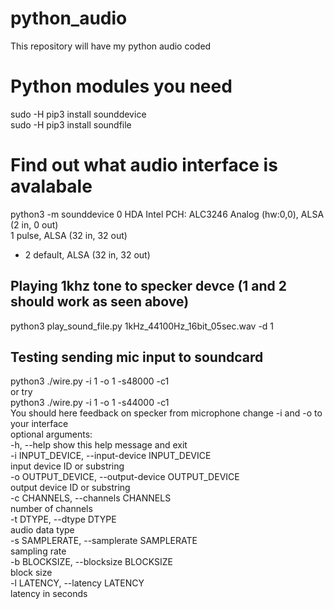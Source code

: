 # python_audio
This repository will have my python audio coded
# Python modules you need
sudo -H pip3 install sounddevice<br>
sudo -H pip3 install soundfile<br>

# Find out what audio interface is avalabale
python3 -m sounddevice
  0 HDA Intel PCH: ALC3246 Analog (hw:0,0), ALSA (2 in, 0 out)<br>
  1 pulse, ALSA (32 in, 32 out)<br>
* 2 default, ALSA (32 in, 32 out)<br>
## Playing 1khz tone to specker devce (1 and 2 should work as seen above)
python3 play_sound_file.py 1kHz_44100Hz_16bit_05sec.wav -d 1
## Testing sending mic input to soundcard
python3 ./wire.py -i 1 -o 1 -s48000 -c1<br>
or try<br>
python3 ./wire.py -i 1 -o 1 -s44000 -c1 <br>
You should here feedback on specker from microphone change -i and -o to your interface<br>
optional arguments:<br>
  -h, --help            show this help message and exit<br>
  -i INPUT_DEVICE, --input-device INPUT_DEVICE<br>
                        input device ID or substring<br>
  -o OUTPUT_DEVICE, --output-device OUTPUT_DEVICE<br>
                        output device ID or substring<br>
  -c CHANNELS, --channels CHANNELS<br>
                        number of channels<br>
  -t DTYPE, --dtype DTYPE<br>
                        audio data type<br>
  -s SAMPLERATE, --samplerate SAMPLERATE<br>
                        sampling rate<br>
  -b BLOCKSIZE, --blocksize BLOCKSIZE<br>
                        block size<br>
  -l LATENCY, --latency LATENCY<br>
                        latency in seconds<br>
